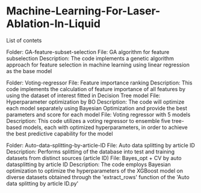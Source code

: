 # Machine-Learning-For-Laser-Ablation-In-Liquid
List of contets

Folder: 	GA-feature-subset-selection
File:		GA algorithm for feature subselection
Description:	The code implements a genetic algorithm approach for feature selection in machine learning using linear regression as the base model

Folder: 	Voting-regressor
File:		Feature importance ranking
Description:	This code implements the calculation of feature importance of all features by using the dataset of interest fitted in Decision Tree model 
File:		Hyperparameter optimization by BO
Description:	The code will optimize each model separately using Bayesian Optimization and provide the best parameters and score for each model
File:		Voting regressor with 5 models
Description:	This code utilizes a voting regressor to ensemble five tree-based models, each with optimized hyperparameters, in order to achieve the best predictive capability for the model

Folder: 	Auto-data-splitting-by-article-ID
File: 		Auto data splitting by article ID
Description:	Performs splitting of the database into test and training datasets from distinct sources (article ID)
File:		Bayes_opt + CV by auto datasplitting by article ID
Description:	The code employs Bayesian optimization to optimize the hyperparameters of the XGBoost model on diverse datasets obtained through the 'extract_rows' function of the 'Auto data splitting by article ID.py'
